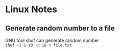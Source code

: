 # Linux Notes
## Generate random number to a file
GNU tool shuf can generate random number  
``` shuf -i 1-10 -n 10 > file.txt ```  

